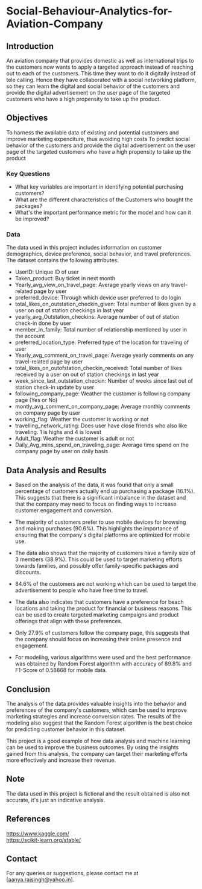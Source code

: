 # Social-Behaviour-Analytics-for-Aviation-Company

## Introduction
An aviation company that provides domestic as well as international trips to the customers now wants to apply a targeted approach instead of reaching out to each of the customers. This time they want to do it digitally instead of tele calling. Hence they have collaborated with a social networking platform, so they can learn the digital and social behavior of the customers and provide the digital advertisement on the user page of the targeted customers who have a high propensity to take up the product.

## Objectives
To harness the available data of existing and potential customers and improve marketing expenditure, thus avoiding high costs
To predict social behavior of the customers and provide the digital advertisement on the user page of the targeted customers who have a high propensity to take up the product

### Key Questions
* What key variables are important in identifying potential purchasing customers?
* What are the different characteristics of the Customers who bought the packages?
* What's the important performance metric for the model and how can it be improved?

### Data
The data used in this project includes information on customer demographics, device preference, social behavior, and travel preferences. The dataset contains the following attributes:

* UserID: Unique ID of user
* Taken_product: Buy ticket in next month
* Yearly_avg_view_on_travel_page: Average yearly views on any travel-related page by user
* preferred_device: Through which device user preferred to do login
* total_likes_on_outstation_checkin_given: Total number of likes given by a user on out of station checkings in last year
* yearly_avg_Outstation_checkins: Average number of out of station check-in done by user
* member_in_family: Total number of relationship mentioned by user in the account
* preferred_location_type: Preferred type of the location for traveling of user
* Yearly_avg_comment_on_travel_page: Average yearly comments on any travel-related page by user
* total_likes_on_outofstation_checkin_received: Total number of likes received by a user on out of station checkings in last year
* week_since_last_outstation_checkin: Number of weeks since last out of station check-in update by user
* following_company_page: Weather the customer is following company page (Yes or No)
* montly_avg_comment_on_company_page: Average monthly comments on company page by user
* working_flag: Weather the customer is working or not
* travelling_network_rating: Does user have close friends who also like traveling. 1 is highs and 4 is lowest
* Adult_flag: Weather the customer is adult or not
* Daily_Avg_mins_spend_on_traveling_page: Average time spend on the company page by user on daily basis


## Data Analysis and Results
* Based on the analysis of the data, it was found that only a small percentage of customers actually end up purchasing a package (16.1%). This suggests that there is a significant imbalance in the dataset and that the company may need to focus on finding ways to increase customer engagement and conversion.

* The majority of customers prefer to use mobile devices for browsing and making purchases (90.6%). This highlights the importance of ensuring that the company's digital platforms are optimized for mobile use.

* The data also shows that the majority of customers have a family size of 3 members (38.9%). This could be used to target marketing efforts towards families, and possibly offer family-specific packages and discounts.

* 84.6% of the customers are not working which can be used to target the advertisement to people who have free time to travel.

* The data also indicates that customers have a preference for beach locations and taking the product for financial or
business reasons. This can be used to create targeted marketing campaigns and product offerings that align with these preferences.

* Only 27.9% of customers follow the company page, this suggests that the company should focus on increasing their online presence and engagement.

* For modeling, various algorithms were used and the best performance was obtained by Random Forest algorithm with accuracy of 89.8% and F1-Score of 0.58868 for mobile data.

## Conclusion
The analysis of the data provides valuable insights into the behavior and preferences of the company's customers, which can be used to improve marketing strategies and increase conversion rates. The results of the modeling also suggest that the Random Forest algorithm is the best choice for predicting customer behavior in this dataset.

This project is a good example of how data analysis and machine learning can be used to improve the business outcomes. By using the insights gained from this analysis, the company can target their marketing efforts more effectively and increase their revenue.

## Note
The data used in this project is fictional and the result obtained is also not accurate, it's just an indicative analysis.


## References
https://www.kaggle.com/ \
https://scikit-learn.org/stable/
## Contact
For any queries or suggestions, please contact me at [aanya.rajsingh@yahoo.in].



